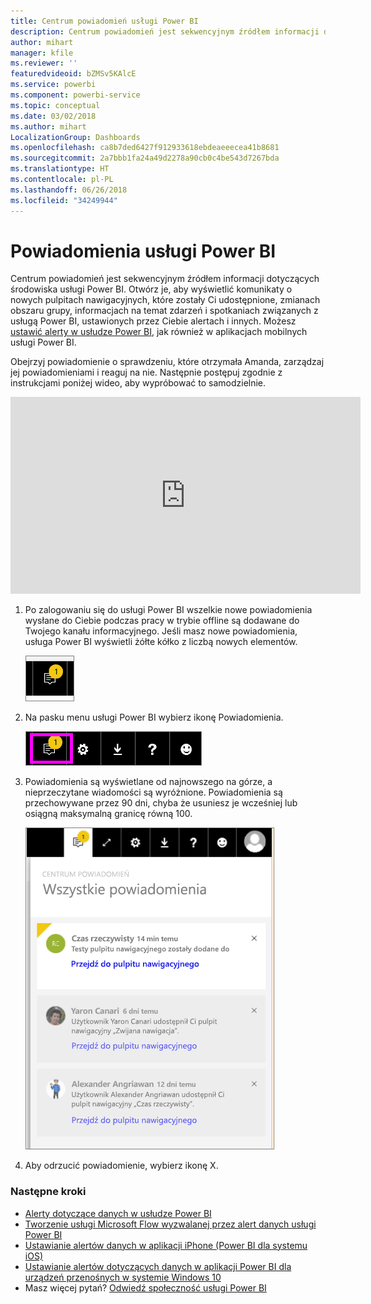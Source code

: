 ```yaml
---
title: Centrum powiadomień usługi Power BI
description: Centrum powiadomień jest sekwencyjnym źródłem informacji dotyczących środowiska usługi Power BI.
author: mihart
manager: kfile
ms.reviewer: ''
featuredvideoid: bZMSv5KAlcE
ms.service: powerbi
ms.component: powerbi-service
ms.topic: conceptual
ms.date: 03/02/2018
ms.author: mihart
LocalizationGroup: Dashboards
ms.openlocfilehash: ca8b7ded6427f912933618ebdeaeeecea41b8681
ms.sourcegitcommit: 2a7bbb1fa24a49d2278a90cb0c4be543d7267bda
ms.translationtype: HT
ms.contentlocale: pl-PL
ms.lasthandoff: 06/26/2018
ms.locfileid: "34249944"
---
```

# <a name="power-bi-notifications"></a>Powiadomienia usługi Power BI
Centrum powiadomień jest sekwencyjnym źródłem informacji dotyczących środowiska usługi Power BI. Otwórz je, aby wyświetlić komunikaty o nowych pulpitach nawigacyjnych, które zostały Ci udostępnione, zmianach obszaru grupy, informacjach na temat zdarzeń i spotkaniach związanych z usługą Power BI, ustawionych przez Ciebie alertach i innych. Możesz [ustawić alerty w usłudze Power BI](service-set-data-alerts.md), jak również w aplikacjach mobilnych usługi Power BI.

Obejrzyj powiadomienie o sprawdzeniu, które otrzymała Amanda, zarządzaj jej powiadomieniami i reaguj na nie. Następnie postępuj zgodnie z instrukcjami poniżej wideo, aby wypróbować to samodzielnie.

<iframe width="560" height="315" src="https://www.youtube.com/embed/bZMSv5KAlcE" frameborder="0" allowfullscreen></iframe>


1. Po zalogowaniu się do usługi Power BI wszelkie nowe powiadomienia wysłane do Ciebie podczas pracy w trybie offline są dodawane do Twojego kanału informacyjnego. Jeśli masz nowe powiadomienia, usługa Power BI wyświetli żółte kółko z liczbą nowych elementów.
   
   ![nowa ikona Powiadomienie](media/service-notification-center/power-bi-new-notification.png)
2. Na pasku menu usługi Power BI wybierz ikonę Powiadomienia.
   
   ![górny pasek menu z wybraną ikoną Powiadomienia](media/service-notification-center/power-bi-notifications-icon.png)
3. Powiadomienia są wyświetlane od najnowszego na górze, a nieprzeczytane wiadomości są wyróżnione. Powiadomienia są przechowywane przez 90 dni, chyba że usuniesz je wcześniej lub osiągną maksymalną granicę równą 100.
   
   ![Centrum powiadomień](media/service-notification-center/power-bi-notifications.png)
4. Aby odrzucić powiadomienie, wybierz ikonę X.

### <a name="next-steps"></a>Następne kroki
* [Alerty dotyczące danych w usłudze Power BI](service-set-data-alerts.md)
* [Tworzenie usługi Microsoft Flow wyzwalanej przez alert danych usługi Power BI](service-flow-integration.md)
* [Ustawianie alertów danych w aplikacji iPhone (Power BI dla systemu iOS)](mobile-set-data-alerts-in-the-mobile-apps.md)
* [Ustawianie alertów dotyczących danych w aplikacji Power BI dla urządzeń przenośnych w systemie Windows 10](mobile-set-data-alerts-in-the-mobile-apps.md)
* Masz więcej pytań? [Odwiedź społeczność usługi Power BI](http://community.powerbi.com/)

